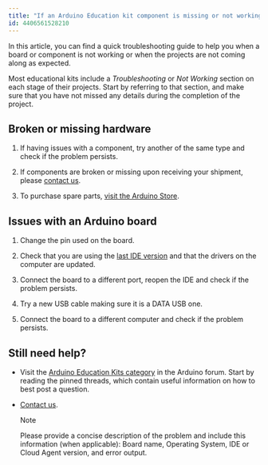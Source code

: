```yaml
---
title: "If an Arduino Education kit component is missing or not working"
id: 4406561528210
---
```


In this article, you can find a quick troubleshooting guide to help you when a board or component is not working or when the projects are not coming along as expected.

Most educational kits include a *Troubleshooting* or *Not Working* section on each stage of their projects. Start by referring to that section, and make sure that you have not missed any details during the completion of the project.

## Broken or missing hardware

1. If having issues with a component, try another of the same type and check if the problem persists.

2. If components are broken or missing upon receiving your shipment, please [contact us](https://www.arduino.cc/en/contact-us/).

3. To purchase spare parts, [visit the Arduino Store](https://store.arduino.cc/spare-parts).

## Issues with an Arduino board

1. Change the pin used on the board.

2. Check that you are using the [last IDE version](https://www.arduino.cc/en/software) and that the drivers on the computer are updated.

3. Connect the board to a different port, reopen the IDE and check if the problem persists.

4. Try a new USB cable making sure it is a DATA USB one.

5. Connect the board to a different computer and check if the problem persists.

## Still need help?

* Visit the [Arduino Education Kits category](https://forum.arduino.cc/c/hardware/arduino-education-kits/83) in the Arduino forum. Start by reading the pinned threads, which contain useful information on how to best post a question.

* [Contact us](https://www.arduino.cc/en/contact-us/).

    > [!NOTE]
    > Please provide a concise description of the problem and include this information (when applicable): Board name, Operating System, IDE or Cloud Agent version, and error output.
